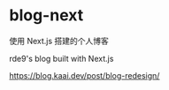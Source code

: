 # blog-next

使用 Next.js 搭建的个人博客

rde9's blog built with Next.js

https://blog.kaai.dev/post/blog-redesign/
